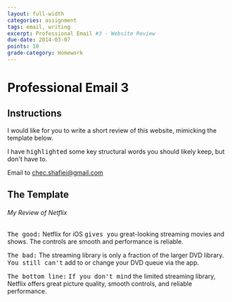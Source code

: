 ```yaml
---
layout: full-width
categories: assignment
tags: email, writing
excerpt: Professional Email #3 - Website Review
due-date: 2014-03-07
points: 10
grade-category: Homework
---
```

# Professional Email 3 #

## Instructions ##

I would like for you to write a short review of this website, mimicking the template below.  

I have <kbd>highlighted</kbd> some key structural words you should likely keep, but don't have to.

Email to <span class="label">chec.shafiei@gmail.com</span>


## The Template ##
<div class="panel">
<h6>My Review of Netflix</h6>
<p><kbd>The good:</kbd> Netflix for iOS <kbd>gives you</kbd> great-looking streaming movies and shows. The controls are smooth and performance is reliable.</p>

<p><kbd>The bad:</kbd> The streaming library is only a fraction of the larger DVD library. <kbd>You still can't</kbd> add to or change your DVD queue via the app.</p>

<p><kbd>The bottom line:</kbd> <kbd>If you don't mind</kbd> the limited streaming library, Netflix offers great picture quality, smooth controls, and reliable performance.</p>
</div>